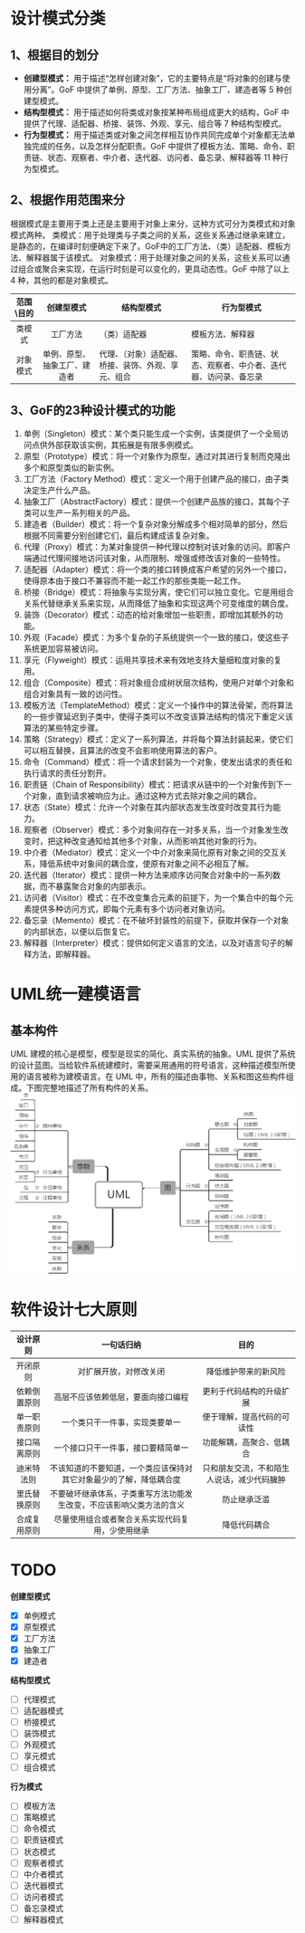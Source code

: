 # 设计模式分类
## 1、根据目的划分
- **创建型模式：** 用于描述“怎样创建对象”，它的主要特点是“将对象的创建与使用分离”。GoF 中提供了单例、原型、工厂方法、抽象工厂、建造者等 5 种创建型模式。
- **结构型模式：** 用于描述如何将类或对象按某种布局组成更大的结构，GoF 中提供了代理、适配器、桥接、装饰、外观、享元、组合等 7 种结构型模式。
- **行为型模式：** 用于描述类或对象之间怎样相互协作共同完成单个对象都无法单独完成的任务，以及怎样分配职责。GoF 中提供了模板方法、策略、命令、职责链、状态、观察者、中介者、迭代器、访问者、备忘录、解释器等 11 种行为型模式。

## 2、根据作用范围来分
根据模式是主要用于类上还是主要用于对象上来分，这种方式可分为类模式和对象模式两种。
类模式：用于处理类与子类之间的关系，这些关系通过继承来建立，是静态的，在编译时刻便确定下来了。GoF中的工厂方法、（类）适配器、模板方法、解释器属于该模式。
对象模式：用于处理对象之间的关系，这些关系可以通过组合或聚合来实现，在运行时刻是可以变化的，更具动态性。GoF 中除了以上 4 种，其他的都是对象模式。

| 范围\目的 |     创建型模式      | 结构型模式                     | 行为型模式                            |
|:-----:|:--------------:|---------------------------|----------------------------------|
|  类模式  |      工厂方法      | （类）适配器                    | 模板方法、解释器                         |
| 对象模式  | 单例、原型、抽象工厂、建造者 | 代理、（对象）适配器、桥接、装饰、外观、享元、组合 | 策略、命令、职责链、状态、观察者、中介者、迭代器、访问录、备忘录 |

## 3、GoF的23种设计模式的功能
1. 单例（Singleton）模式：某个类只能生成一个实例，该类提供了一个全局访问点供外部获取该实例，其拓展是有限多例模式。
2. 原型（Prototype）模式：将一个对象作为原型，通过对其进行复制而克隆出多个和原型类似的新实例。
3. 工厂方法（Factory Method）模式：定义一个用于创建产品的接口，由子类决定生产什么产品。
4. 抽象工厂（AbstractFactory）模式：提供一个创建产品族的接口，其每个子类可以生产一系列相关的产品。
5. 建造者（Builder）模式：将一个复杂对象分解成多个相对简单的部分，然后根据不同需要分别创建它们，最后构建成该复杂对象。
6. 代理（Proxy）模式：为某对象提供一种代理以控制对该对象的访问。即客户端通过代理间接地访问该对象，从而限制、增强或修改该对象的一些特性。
7. 适配器（Adapter）模式：将一个类的接口转换成客户希望的另外一个接口，使得原本由于接口不兼容而不能一起工作的那些类能一起工作。
8. 桥接（Bridge）模式：将抽象与实现分离，使它们可以独立变化。它是用组合关系代替继承关系来实现，从而降低了抽象和实现这两个可变维度的耦合度。
9. 装饰（Decorator）模式：动态的给对象增加一些职责，即增加其额外的功能。
10. 外观（Facade）模式：为多个复杂的子系统提供一个一致的接口，使这些子系统更加容易被访问。
11. 享元（Flyweight）模式：运用共享技术来有效地支持大量细粒度对象的复用。
12. 组合（Composite）模式：将对象组合成树状层次结构，使用户对单个对象和组合对象具有一致的访问性。
13. 模板方法（TemplateMethod）模式：定义一个操作中的算法骨架，而将算法的一些步骤延迟到子类中，使得子类可以不改变该算法结构的情况下重定义该算法的某些特定步骤。
14. 策略（Strategy）模式：定义了一系列算法，并将每个算法封装起来，使它们可以相互替换，且算法的改变不会影响使用算法的客户。
15. 命令（Command）模式：将一个请求封装为一个对象，使发出请求的责任和执行请求的责任分割开。
16. 职责链（Chain of Responsibility）模式：把请求从链中的一个对象传到下一个对象，直到请求被响应为止。通过这种方式去除对象之间的耦合。
17. 状态（State）模式：允许一个对象在其内部状态发生改变时改变其行为能力。
18. 观察者（Observer）模式：多个对象间存在一对多关系，当一个对象发生改变时，把这种改变通知给其他多个对象，从而影响其他对象的行为。
19. 中介者（Mediator）模式：定义一个中介对象来简化原有对象之间的交互关系，降低系统中对象间的耦合度，使原有对象之间不必相互了解。
20. 迭代器（Iterator）模式：提供一种方法来顺序访问聚合对象中的一系列数据，而不暴露聚合对象的内部表示。
21. 访问者（Visitor）模式：在不改变集合元素的前提下，为一个集合中的每个元素提供多种访问方式，即每个元素有多个访问者对象访问。
22. 备忘录（Memento）模式：在不破坏封装性的前提下，获取并保存一个对象的内部状态，以便以后恢复它。
23. 解释器（Interpreter）模式：提供如何定义语言的文法，以及对语言句子的解释方法，即解释器。

# UML统一建模语言
## 基本构件
UML 建模的核心是模型，模型是现实的简化、真实系统的抽象。UML 提供了系统的设计蓝图。当给软件系统建模时，需要采用通用的符号语言，这种描述模型所使用的语言被称为建模语言。在 UML 中，所有的描述由事物、关系和图这些构件组成。下图完整地描述了所有构件的关系。
![](images/UML.png)

# 软件设计七大原则

| 设计原则 |               一句话归纳                |           目的           |
| :----: |:----------------------------------:|:----------------------:|
| 开闭原则 |            对扩展开放，对修改关闭             |       降低维护带来的新风险       |
| 依赖倒置原则 |         高层不应该依赖低层，要面向接口编程          |      更利于代码结构的升级扩展      |
| 单一职责原则 |          	一个类只干一件事，实现类要单一          |     便于理解，提高代码的可读性      |
| 接口隔离原则 |         	一个接口只干一件事，接口要精简单一         |      功能解耦，高聚合、低耦合      |
| 迪米特法则  | 	不该知道的不要知道，一个类应该保持对其它对象最少的了解，降低耦合度 | 只和朋友交流，不和陌生人说话，减少代码臃肿  |
| 里氏替换原则 | 不要破坏继承体系，子类重写方法功能发生改变，不应该影响父类方法的含义 |         防止继承泛滥         |
| 合成复用原则 |      尽量使用组合或者聚合关系实现代码复用，少使用继承      |        	降低代码耦合         |

# TODO

**创建型模式**
- [x] 单例模式
- [x] 原型模式
- [x] 工厂方法
- [x] 抽象工厂
- [x] 建造者

**结构型模式**
- [ ] 代理模式
- [ ] 适配器模式
- [ ] 桥接模式
- [ ] 装饰模式
- [ ] 外观模式
- [ ] 享元模式
- [ ] 组合模式

**行为模式**
- [ ] 模板方法
- [ ] 策略模式
- [ ] 命令模式
- [ ] 职责链模式
- [ ] 状态模式
- [ ] 观察者模式
- [ ] 中介者模式
- [ ] 迭代器模式
- [ ] 访问者模式
- [ ] 备忘录模式
- [ ] 解释器模式